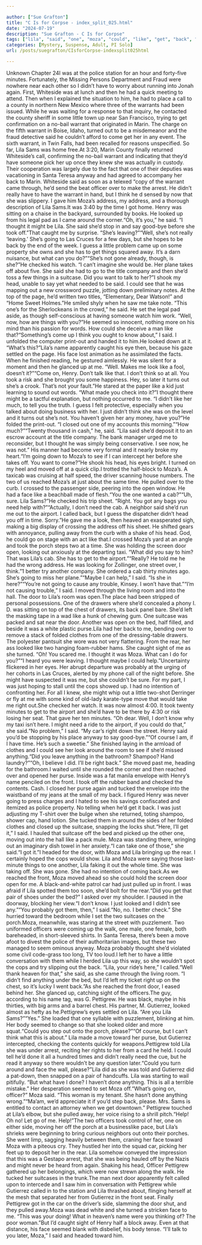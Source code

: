 ```yaml
---

author: ["Sue Grafton"]
title: "C Is for Corpse - index_split_025.html"
date: "2024-07-19"
description: "Sue Grafton - C Is for Corpse"
tags: ["lila", "said", "one", "moza", "could", "like", "get", "back", "two", "door", "warrant", "time", "see", "henry", "looked", "thought", "might", "took", "going", "suitcase", "face", "right", "officer", "think", "got"]
categories: [Mystery, Suspense, Adult, PI Solo]
url: /posts/suegrafton/CIsforCorpse-indexsplit025html

---
```



Unknown
Chapter 24I was at the police station for an hour and forty-five minutes. Fortunately, the Missing Persons Department and Fraud were nowhere near each other so I didn’t have to worry about running into Jonah again. First, Whiteside was at lunch and then he had a quick meeting to attend. Then when I explained the situation to him, he had to place a call to a county in northern New Mexico where three of the warrants had been issued. While he was waiting for a response to that inquiry, he contacted the county sheriff in some little town up near San Francisco, trying to get confirmation on a no-bail warrant that originated in Marin. The charge on the fifth warrant in Boise, Idaho, turned out to be a misdemeanor and the fraud detective said he couldn’t afford to come get her in any event. The sixth warrant, in Twin Falls, had been recalled for reasons unspecified. So far, Lila Sams was home free.At 3:20, Marin County finally returned Whiteside’s call, confirming the no-bail warrant and indicating that they’d have someone pick her up once they knew she was actually in custody. Their cooperation was largely due to the fact that one of their deputies was vacationing in Santa Teresa anyway and had agreed to accompany her back to Marin. Whiteside said as soon as a telexed “copy of the warrant came through, he’d send the beat officer over to make the arrest. He didn’t really have to have the warrant in hand, but I think he d sensed by now that she was slippery. I gave him Moza’s address, my address, and a thorough description of Lila Sams.It was 3:40 by the time I got home. Henry was sitting on a chaise in the backyard, surrounded by books. He looked up from his legal pad as I came around the corner.“Oh, it’s you,” he said. “I thought it might be Lila. She said she’d stop in and say good-bye before she took off.”That caught me by surprise. “She’s leaving?”“Well, she’s not really ‘leaving.’ She’s going to Las Cruces for a few days, but she hopes to be back by the end of the week. I guess a little problem came up on some property she owns and she has to get things squared away. It’s a darn nuisance, but what can you do?”“She’s not gone already, though, is she?”He checked his watch. “I can’t imagine she would be. Her plane takes off about five. She said she had to go to the title company and then she’d toss a few things in a suitcase. Did you want to talk to her?”I shook my head, unable to say yet what needed to be said. I could see that he was mapping out a new crossword puzzle, jotting down preliminary notes. At the top of the page, he’d written two titles, “Elementary, Dear Watson!” and “Home Sweet Holmes.”He smiled shyly when he saw me take note. “This one’s for the Sherlockeans in the crowd,” he said. He set the legal pad aside, as though self-conscious at having someone watch him work. “Well, now, how are things with you?”He seemed so innocent, nothing more on his mind than his passion for words. How could she deceive a man like that?“Something’s come up I think you ought to know about,” I said. I unfolded the computer print-out and handed it to him.He looked down at it. “What’s this?”Lila’s name apparently caught his eye then, because his gaze settled on the page. His face lost animation as he assimilated the facts. When he finished reading, he gestured aimlessly. He was silent for a moment and then he glanced up at me. “Well. Makes me look like a fool, doesn’t it?”“Come on, Henry. Don’t talk like that. I don’t think so at all. You took a risk and she brought you some happiness. Hey, so later it turns out she’s a crook. That’s not your fault.”He stared at the paper like a kid just learning to sound out words. “What made you check into it?”I thought there might be a tactful explanation, but nothing occurred to me. “I didn’t like her much, to tell you the truth. I guess I felt protective, especially when you talked about doing business with her. I just didn’t think she was on the level and it turns out she’s not. You haven’t given her any money, have you?”He folded the print-out. “I closed out one of my accounts this morning.”“How much?”“Twenty thousand in cash,” he, said. “Lila said she’d deposit it to an escrow account at the title company. The bank manager urged me to reconsider, but I thought he was simply being conservative. I see now, he was not.” His manner had become very formal and it nearly broke my heart.“I’m going down to Moza’s to see if I can intercept her before she takes off. You want to come?”He shook his head, his eyes bright. I turned on my heel and moved off at a quick clip.I trotted the half-block to Moza’s. A taxicab was cruising at half speed, the driver scanning house numbers. The two of us reached Moza’s at just about the same time. He pulled over to the curb. I crossed to the passenger side, peering into the open window. He had a face like a beachball made of flesh.“You the one wanted a cab?”“Uh, sure. Lila Sams?”He checked his trip sheet. “Right. You got any bags you need help with?”“Actually, I don’t need the cab. A neighbor said she’d run me out to the airport. I called back, but I guess the dispatcher didn’t head you off in time. Sorry.”He gave me a look, then heaved an exasperated sigh, making a big display of crossing the address off his sheet. He shifted gears with annoyance, pulling away from the curb with a shake of his head. God, he could go on stage with an act like that.I crossed Moza’s yard at an angle and took the porch steps two at a time. She was holding the screen door open, looking out anxiously at the departing taxi. “What did you say to him? That was Lila’s cab. She has to get to the airport.”“Really? He told me he had the wrong address. He was looking for Zollinger, one street over, I think.”1 better try another company. She ordered a cab thirty minutes ago. She’s going to miss her plane.”“Maybe I can help,” I said. “Is she in here?”“You’re not going to cause any trouble, Kinsey. I won’t have that.”“I’m not causing trouble,” I said. I moved through the living room and into the hall. The door to Lila’s room was open.The place had been stripped of personal possessions. One of the drawers where she’d concealed a phony I. D. was sitting on top of the chest of drawers, its back panel bare. She’d left the masking tape in a wad like a hunk of chewing gum. One suitcase was packed and sat near the door. Another was open on the bed, half filled, and beside it was a white plastic purse.Lila had her back to me, bending over to remove a stack of folded clothes from one of the dressing-table drawers. The polyester pantsuit she wore was not very flattering. From the rear, her ass looked like two hanging foam-rubber hams. She caught sight of me as she turned. “Oh! You scared me. I thought it was Moza. What can I do for you?”“I heard you were leaving. I thought maybe I could help.”Uncertainty flickered in her eyes. Her abrupt departure was probably at the urging of her cohorts in Las Cruces, alerted by my phone call of the night before. She might have suspected it was me, but she couldn’t be sure. For my part, I was just hoping to stall until the cops showed up. I had no intention of confronting her. For all I knew, she might whip out a little two-shot Derringer or fly at me with some kind of old-lady karate-type move that would take me right out.She checked her watch. It was now almost 4:00. It took twenty minutes to get to the airport and she’d have to be there by 4:30 or risk losing her seat. That gave her ten minutes. “Oh dear. Well, I don’t know why my taxi isn’t here. I might need a ride to the airport, if you could do that,” she said.“No problem,” I said. “My car’s right down the street. Henry said you’d be stopping by his place anyway to say good-bye.”“Of course I am, if I have time. He’s such a sweetie.” She finished laying in the armload of clothes and I could see her look around the room to see if she’d missed anything.“Did you leave anything in the bathroom? Shampoo? Hand laundry?”“Oh, I believe I did. I’ll be right back.” She moved past me, heading for the bathroom.I waited until she rounded the corner and then reached over and opened her purse. Inside was a fat manila envelope with Henry’s name penciled on the front. I took off the rubber band and checked the contents. Cash. I closed her purse again and tucked the envelope into the waistband of my jeans at the small of my back. I figured Henry was never going to press charges and I hated to see his savings confiscated and itemized as police property. No telling when he’d get it back. I was just adjusting my T-shirt over the bulge when she returned, toting shampoo, shower cap, hand lotion. She tucked them in around the sides of her folded clothes and closed up the suitcase, snapping the locks shut.“Here, I’ll get it,” I said. I hauled that suitcase off the bed and picked up the other one, moving out into the hall like a pack mule. Moza was standing there, wringing out an imaginary dish towel in her anxiety.“I can take one of those,” she said.“I got it.”I headed for the door, with Moza and Lila bringing up the rear. I certainly hoped the cops would show. Lila and Moza were saying those last-minute things to one another, Lila faking it out the whole time. She was taking off. She was gone. She had no intention of coming back.As we reached the front, Moza moved ahead so she could hold the screen door open for me. A black-and-white patrol car had just pulled up in front. I was afraid if Lila spotted them too soon, she’d bolt for the rear.“Did you get that pair of shoes under the bed?” I asked over my shoulder. I paused in the doorway, blocking her view.“I don’t know. I just looked and I didn’t see any.”“You probably got them, then,” I said.“No, no. I better check.” She hurried toward the bedroom while I set the two suitcases on the porch.Moza, meanwhile, was staring at the street with puzzlement. Two uniformed officers were coming up the walk, one male, one female, both bareheaded, in short-sleeved shirts. In Santa Teresa, there’s been a move afoot to divest the police of their authoritarian images, but these two managed to seem ominous anyway. Moza probably thought she’d violated some civil code-grass too long, TV too loud.I left her to have a little conversation with them while I herded Lila up this way, so she wouldn’t spot the cops and try slipping out the back. “Lila, your ride’s here,” I called.“Well thank heaven for that,” she said, as she came through the living room. “I didn’t find anything under the bed, but I’d left my ticket right up on the chest, so it’s lucky I went back.”As she reached the front door, I eased behind her. She glanced up, catching sight of the officers.The guy, according to his name tag, was G. Pettigrew. He was black, maybe in his thirties, with big arms and a barrel chest. His partner, M. Gutierrez, looked almost as hefty as he.Pettigrew’s eyes settled on Lila. “Are you Lila Sams?”“Yes.” She loaded that one syllable with puzzlement, blinking at him. Her body seemed to change so that she looked older and more squat.“Could you step out onto the porch, please?”“Of course, but I can’t think what this is about.” Lila made a move toward her purse, but Gutierrez intercepted, checking the contents quickly for weapons.Pettigrew told Lila she was under arrest, reciting her rights to her from a card he held. I could tell he’d done it all a hundred times and didn’t really need the cue, but he read it anyway so there wouldn’t be any question later.“Could you turn around and face the wall, please?”Lila did as she was told and Gutierrez did a pat-down, then snapped on a pair of handcuffs. Lila was starting to wail pitifully. “But what have I done? I haven’t done anything. This is all a terrible mistake.” Her desperation seemed to set Moza off.“What’s going on, officer?” Moza said. “This woman is my tenant. She hasn’t done anything wrong.”“Ma’am, we’d appreciate it if you’d step back, please. Mrs. Sams is entitled to contact an attorney when we get downtown.” Pettigrew touched at Lila’s elbow, but she pulled away, her voice rising to a shrill pitch.“Help! Oh no! Let go of me. Help!”The two officers took control of her, one on either side, moving her off the porch at a businesslike pace, but Lila’s shrieks were beginning to bring curious neighbors out onto their porches. She went limp, sagging heavily between them, craning her face toward Moza with a piteous cry. They hustled her into the squad car, picking her feet up to deposit her in the rear. Lila somehow conveyed the impression that this was a Gestapo arrest, that she was being hauled off by the Nazis and might never be heard from again. Shaking his head, Officer Pettigrew gathered up her belongings, which were now strewn along the walk. He tucked her suitcases in the trunk.The man next door apparently felt called upon to intercede and I saw him in conversation with Pettigrew while Gutierrez called in to the station and Lila thrashed about, flinging herself at the mesh that separated her from Gutierrez in the front seat. Finally Pettigrew got in the car on the driver’s side, slamming the door shut, and they pulled away.Moza was dead white and she turned a stricken face to me. “This was your doing! What in heaven’s name were you thinking of? The poor woman.”But I’d caught sight of Henry half a block away. Even at that distance, his face seemed blank with disbelief, his body tense. “I’ll talk to you later, Moza,” I said and headed toward him.

